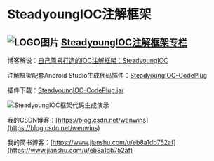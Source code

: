 # SteadyoungIOC注解框架

## ![LOGO图片](https://upload.jianshu.io/collections/images/1633997/SteadyoungIOC.png)  [SteadyoungIOC注解框架专栏](https://www.jianshu.com/c/3734b4eb3d17)

博客解说：[自己简易打造的IOC注解框架：SteadyoungIOC](https://www.jianshu.com/p/0c11f3f27ddc)

注解框架配套Android Studio生成代码插件：[SteadyoungIOC-CodePlug](https://github.com/Steadyoung/SteadyoungIOC-CodePlug)

插件下载：[SteadyoungIOC-CodePlug.jar](https://raw.githubusercontent.com/Steadyoung/SteadyoungIOC-CodePlug/master/SteadyoungIOC-CodePlug.jar)

![SteadyoungIOC框架代码生成演示](https://upload-images.jianshu.io/upload_images/8541415-8ae31adc7d03241f.png)

我的CSDN博客：[https://blog.csdn.net/wenwins](https://blog.csdn.net/wenwins)  

我的简书博客：[https://www.jianshu.com/u/eb8a1db752af](https://www.jianshu.com/u/eb8a1db752af)
